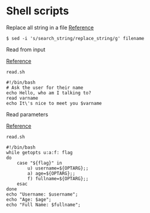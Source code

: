 # Shell scripts

Replace all string in a file
[Reference](https://linuxhint.com/replace_string_in_file_bash/)

```
$ sed -i 's/search_string/replace_string/g' filename
```

Read from input

[Reference](https://ryanstutorials.net/bash-scripting-tutorial/bash-input.php)

`read.sh`
```
#!/bin/bash
# Ask the user for their name
echo Hello, who am I talking to?
read varname
echo It\'s nice to meet you $varname
```

Read parameters

[Reference](https://www.baeldung.com/linux/use-command-line-arguments-in-bash-script)


`read.sh`
```
#!/bin/bash
while getopts u:a:f: flag
do
    case "${flag}" in
        u) username=${OPTARG};;
        a) age=${OPTARG};;
        f) fullname=${OPTARG};;
    esac
done
echo "Username: $username";
echo "Age: $age";
echo "Full Name: $fullname";
```